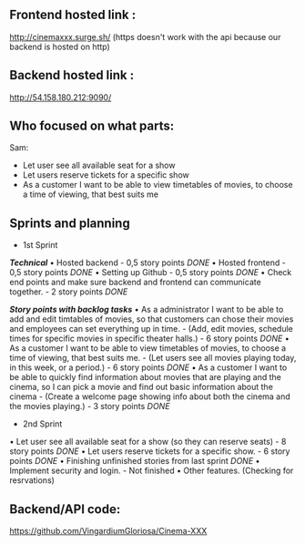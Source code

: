 
## Frontend hosted link : 
http://cinemaxxx.surge.sh/ (https doesn't work with the api because our backend is hosted on http)
 
 
## Backend hosted link : 
http://54.158.180.212:9090/


## Who focused on what parts:

Sam:
- Let user see all available seat for a show
- Let users reserve tickets for a specific show
- As a customer I want to be able to view timetables of movies, to choose a time of viewing, that best suits me


## Sprints and planning

 - 1st Sprint

***Technical***
•    Hosted backend - 0,5 story points *DONE*
•    Hosted frontend - 0,5 story points *DONE*
•    Setting up Github - 0,5 story points *DONE*
•    Check end points and make sure backend and frontend can communicate together. - 2 story points *DONE*

***Story points with backlog tasks***
•    As a administrator I want to be able to add and edit timtables of movies, so that customers can chose their movies and employees can set everything up in time. - (Add, edit movies, schedule times for specific movies in specific theater halls.) - 6 story points *DONE*
•    As a customer I want to be able to view timetables of movies, to choose a time of viewing, that best suits me. - (Let users see all movies playing today, in this week, or a period.) - 6 story points *DONE*
•    As a customer I want to be able to quickly find information about movies that are playing and the cinema, so I can pick a movie and find out basic information about the cinema - (Create a welcome page showing info about both the cinema and the movies playing.) - 3 story points *DONE*

 - 2nd Sprint

•    Let user see all available seat for a show (so they can reserve seats) - 8 story points *DONE*
•    Let users reserve tickets for a specific show. - 6 story points *DONE*
•    Finishing unfinished stories from last sprint *DONE*
•    Implement security and login. - Not finished
•    Other features. (Checking for resrvations)


## Backend/API code: 
https://github.com/VingardiumGloriosa/Cinema-XXX




